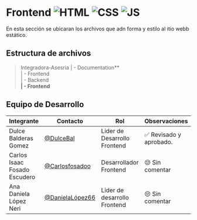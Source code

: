# Frontend ![HTML](https://img.shields.io/badge/HTML-239120?style=for-the-badge&logo=html5&logoColor=white) ![CSS](https://img.shields.io/badge/CSS-239120?&style=for-the-badge&logo=css3&logoColor=white) ![JS](https://img.shields.io/badge/JavaScript-F7DF1E?style=for-the-badge&logo=javascript&logoColor=blacke)


En esta sección se ubicaran los archivos que adn forma y estilo al itio webb estático.

## Estructura de archivos


>Integradora-Asesria
>| - Documentation** <br>
>| - Frontend <br>
>| - Backend <br>
>**| - Frontend**

## Equipo de Desarrollo

   |Integrante|Contacto|Rol|Observaciones|
   |----------|--------|---|-------------|
   |Dulce Balderas Gomez|[@DulceBal](https://github.com/DulceBal)|Lider de  Desarrollo Frontend|✅ Revisado y aprobado.|
   |Carlos Isaac Fosado Escudero|[@Carlosfosadoo](https://github.com/CarlosFosadoo)|Desarrollador Frontend|😔 Sin comentar|
   |Ana Daniela López Neri|[@DanielaLópez66](https://github.com/DanielaLopez66)|Lider de desarrollo Frontend|😔 Sin comentar|
